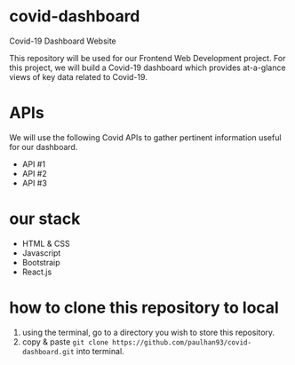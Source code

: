 # covid-dashboard
Covid-19 Dashboard Website

This repository will be used for our Frontend Web Development project.  For this project, we will 
build a Covid-19 dashboard which provides at-a-glance views of key data related to Covid-19.

# APIs
We will use the following Covid APIs to gather pertinent information useful for our dashboard.

  - API #1 
  - API #2
  - API #3

# our stack
  - HTML & CSS
  - Javascript
  - Bootstraip
  - React.js 

# how to clone this repository to local
1. using the terminal, go to a directory you wish to store this repository.
2. copy & paste ```git clone https://github.com/paulhan93/covid-dashboard.git``` into terminal.
